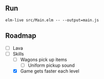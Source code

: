 ## Run

`elm-live src/Main.elm -- --output=main.js`

## Roadmap

* [ ] Lava
* [ ] Skills
    * [ ] Wagons pick up items
      * [ ] Uniform pickup sound
    * [x] Game gets faster each level